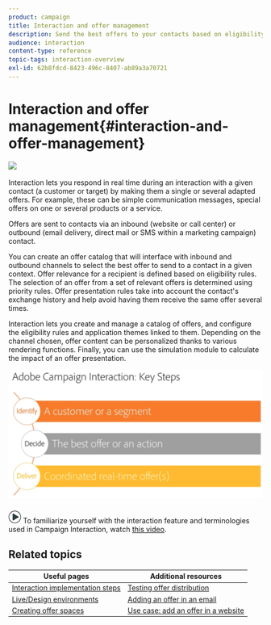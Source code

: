 ```yaml
---
product: campaign
title: Interaction and offer management
description: Send the best offers to your contacts based on eligibility rules.
audience: interaction
content-type: reference
topic-tags: interaction-overview
exl-id: 62b8fdcd-8423-496c-8407-ab89a3a70721
---
```

# Interaction and offer management{#interaction-and-offer-management}

![](assets/do-not-localize/v7-only.svg)

Interaction lets you respond in real time during an interaction with a given contact (a customer or target) by making them a single or several adapted offers. For example, these can be simple communication messages, special offers on one or several products or a service.

Offers are sent to contacts via an inbound (website or call center) or outbound (email delivery, direct mail or SMS within a marketing campaign) contact.

You can create an offer catalog that will interface with inbound and outbound channels to select the best offer to send to a contact in a given context. Offer relevance for a recipient is defined based on eligibility rules. The selection of an offer from a set of relevant offers is determined using priority rules. Offer presentation rules take into account the contact's exchange history and help avoid having them receive the same offer several times.

Interaction lets you create and manage a catalog of offers, and configure the eligibility rules and application themes linked to them. Depending on the channel chosen, offer content can be personalized thanks to various rendering functions. Finally, you can use the simulation module to calculate the impact of an offer presentation.

![](assets/Offermgt2.png)

![](assets/do-not-localize/how-to-video.png) To familiarize yourself with the interaction feature and terminologies used in Campaign Interaction, watch [this video](https://helpx.adobe.com/campaign/classic/how-to/acs-overview.html?playlist=/ccx/v1/collection/product/campaign/classic/segment/digital-marketers/explevel/intermediate/applaunch/get-started/collection.ccx.js&ref=helpx.adobe.com).

## Related topics

| Useful pages | Additional resources |
|---|---|
| [Interaction implementation steps](../../interaction/using/implementation-steps.md) | [Testing offer distribution](../../interaction/using/about-offers-simulation.md) |
| [Live/Design environments](../../interaction/using/live-design-environments.md) | [Adding an offer in an email](../../interaction/using/integrating-an-offer-via-the-wizard.md) |
| [Creating offer spaces](../../interaction/using/creating-offer-spaces.md) |  [Use case: add an offer in a website](../../interaction/using/offers-on-an-inbound-channel.md)  |
